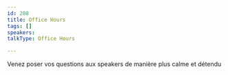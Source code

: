 ```yaml
---
id: 208
title: Office Hours
tags: []
speakers:
talkType: Office Hours

---
```


Venez poser vos questions aux speakers de manière plus calme et détendu
